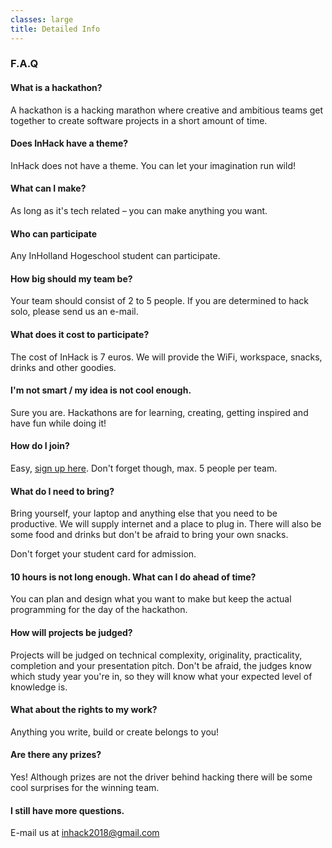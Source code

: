 ```yaml
---
classes: large
title: Detailed Info
---
```


### F.A.Q

<section markdown="1">

#### What is a hackathon?

A hackathon is a hacking marathon where creative and ambitious teams get
together to create software projects in a short amount of time.

#### Does InHack have a theme?

InHack does not have a theme. You can let your imagination run wild!

#### What can I make?

As long as it's tech related – you can make anything you want.

#### Who can participate

Any InHolland Hogeschool student can participate.

#### How big should my team be?

Your team should consist of 2 to 5 people. If you are determined to hack solo, please send us an e-mail.

#### What does it cost to participate?

The cost of InHack is 7 euros. We will provide the WiFi, workspace, snacks, drinks and other goodies.

#### I'm not smart / my idea is not cool enough.

Sure you are. Hackathons are for learning, creating, getting inspired and
have fun while doing it!



</section>

<section markdown="1">

#### How do I join?

Easy, [sign up here](https://goo.gl/forms/67DeV5SXL0Pl24403). Don't forget though, max. 5 people per team.

#### What do I need to bring?

Bring yourself, your laptop and anything else that you need to be productive.
We will supply internet and a place to plug in. There will also be some
food and drinks but don't be afraid to bring your own snacks.

Don't forget your student card for admission.

#### 10 hours is not long enough. What can I do ahead of time?

You can plan and design what you want to make but keep the actual programming
for the day of the hackathon.

#### How will projects be judged?

Projects will be judged on technical complexity, originality, practicality,
completion and your presentation pitch. Don't be afraid, the judges know
which study year you're in, so they will know what your expected level of
knowledge is.

#### What about the rights to my work?

Anything you write, build or create belongs to you!

#### Are there any prizes?

Yes! Although prizes are not the driver behind hacking there will be some cool surprises for the winning team.

#### I still have more questions.

E-mail us at inhack2018@gmail.com

</section>
